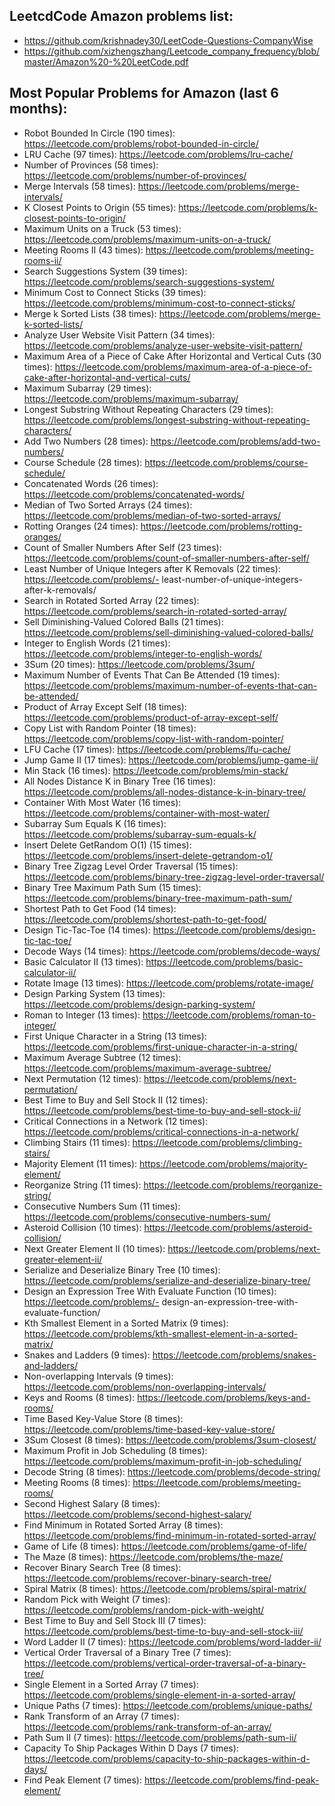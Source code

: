 ## LeetcdCode Amazon problems list:
- https://github.com/krishnadey30/LeetCode-Questions-CompanyWise
- https://github.com/xizhengszhang/Leetcode_company_frequency/blob/master/Amazon%20-%20LeetCode.pdf

## Most Popular Problems for Amazon (last 6 months):
- Robot Bounded In Circle (190 times): https://leetcode.com/problems/robot-bounded-in-circle/
- LRU Cache (97 times): https://leetcode.com/problems/lru-cache/
- Number of Provinces (58 times): https://leetcode.com/problems/number-of-provinces/
- Merge Intervals (58 times): https://leetcode.com/problems/merge-intervals/
- K Closest Points to Origin (55 times): https://leetcode.com/problems/k-closest-points-to-origin/
- Maximum Units on a Truck (53 times): https://leetcode.com/problems/maximum-units-on-a-truck/
- Meeting Rooms II (43 times): https://leetcode.com/problems/meeting-rooms-ii/
- Search Suggestions System (39 times): https://leetcode.com/problems/search-suggestions-system/
- Minimum Cost to Connect Sticks (39 times): https://leetcode.com/problems/minimum-cost-to-connect-sticks/
- Merge k Sorted Lists (38 times): https://leetcode.com/problems/merge-k-sorted-lists/
- Analyze User Website Visit Pattern (34 times): https://leetcode.com/problems/analyze-user-website-visit-pattern/
- Maximum Area of a Piece of Cake After Horizontal and Vertical Cuts (30 times): https://leetcode.com/problems/maximum-area-of-a-piece-of-cake-after-horizontal-and-vertical-cuts/
- Maximum Subarray (29 times): https://leetcode.com/problems/maximum-subarray/
- Longest Substring Without Repeating Characters (29 times): https://leetcode.com/problems/longest-substring-without-repeating-characters/
- Add Two Numbers (28 times): https://leetcode.com/problems/add-two-numbers/
- Course Schedule (28 times): https://leetcode.com/problems/course-schedule/
- Concatenated Words (26 times): https://leetcode.com/problems/concatenated-words/
- Median of Two Sorted Arrays (24 times): https://leetcode.com/problems/median-of-two-sorted-arrays/
- Rotting Oranges (24 times): https://leetcode.com/problems/rotting-oranges/
- Count of Smaller Numbers After Self (23 times): https://leetcode.com/problems/count-of-smaller-numbers-after-self/
- Least Number of Unique Integers after K Removals (22 times): https://leetcode.com/problems/- least-number-of-unique-integers-after-k-removals/
- Search in Rotated Sorted Array (22 times): https://leetcode.com/problems/search-in-rotated-sorted-array/
- Sell Diminishing-Valued Colored Balls (21 times): https://leetcode.com/problems/sell-diminishing-valued-colored-balls/
- Integer to English Words (21 times): https://leetcode.com/problems/integer-to-english-words/
- 3Sum (20 times): https://leetcode.com/problems/3sum/
- Maximum Number of Events That Can Be Attended (19 times): https://leetcode.com/problems/maximum-number-of-events-that-can-be-attended/
- Product of Array Except Self (18 times): https://leetcode.com/problems/product-of-array-except-self/
- Copy List with Random Pointer (18 times): https://leetcode.com/problems/copy-list-with-random-pointer/
- LFU Cache (17 times): https://leetcode.com/problems/lfu-cache/
- Jump Game II (17 times): https://leetcode.com/problems/jump-game-ii/
- Min Stack (16 times): https://leetcode.com/problems/min-stack/
- All Nodes Distance K in Binary Tree (16 times): https://leetcode.com/problems/all-nodes-distance-k-in-binary-tree/
- Container With Most Water (16 times): https://leetcode.com/problems/container-with-most-water/
- Subarray Sum Equals K (16 times): https://leetcode.com/problems/subarray-sum-equals-k/
- Insert Delete GetRandom O(1) (15 times): https://leetcode.com/problems/insert-delete-getrandom-o1/
- Binary Tree Zigzag Level Order Traversal (15 times): https://leetcode.com/problems/binary-tree-zigzag-level-order-traversal/
- Binary Tree Maximum Path Sum (15 times): https://leetcode.com/problems/binary-tree-maximum-path-sum/
- Shortest Path to Get Food (14 times): https://leetcode.com/problems/shortest-path-to-get-food/
- Design Tic-Tac-Toe (14 times): https://leetcode.com/problems/design-tic-tac-toe/
- Decode Ways (14 times): https://leetcode.com/problems/decode-ways/
- Basic Calculator II (13 times): https://leetcode.com/problems/basic-calculator-ii/
- Rotate Image (13 times): https://leetcode.com/problems/rotate-image/
- Design Parking System (13 times): https://leetcode.com/problems/design-parking-system/
- Roman to Integer (13 times): https://leetcode.com/problems/roman-to-integer/
- First Unique Character in a String (13 times): https://leetcode.com/problems/first-unique-character-in-a-string/
- Maximum Average Subtree (12 times): https://leetcode.com/problems/maximum-average-subtree/
- Next Permutation (12 times): https://leetcode.com/problems/next-permutation/
- Best Time to Buy and Sell Stock II (12 times): https://leetcode.com/problems/best-time-to-buy-and-sell-stock-ii/
- Critical Connections in a Network (12 times): https://leetcode.com/problems/critical-connections-in-a-network/
- Climbing Stairs (11 times): https://leetcode.com/problems/climbing-stairs/
- Majority Element (11 times): https://leetcode.com/problems/majority-element/
- Reorganize String (11 times): https://leetcode.com/problems/reorganize-string/
- Consecutive Numbers Sum (11 times): https://leetcode.com/problems/consecutive-numbers-sum/
- Asteroid Collision (10 times): https://leetcode.com/problems/asteroid-collision/
- Next Greater Element II (10 times): https://leetcode.com/problems/next-greater-element-ii/
- Serialize and Deserialize Binary Tree (10 times): https://leetcode.com/problems/serialize-and-deserialize-binary-tree/
- Design an Expression Tree With Evaluate Function (10 times): https://leetcode.com/problems/- design-an-expression-tree-with-evaluate-function/
- Kth Smallest Element in a Sorted Matrix (9 times): https://leetcode.com/problems/kth-smallest-element-in-a-sorted-matrix/
- Snakes and Ladders (9 times): https://leetcode.com/problems/snakes-and-ladders/
- Non-overlapping Intervals (9 times): https://leetcode.com/problems/non-overlapping-intervals/
- Keys and Rooms (8 times): https://leetcode.com/problems/keys-and-rooms/
- Time Based Key-Value Store (8 times): https://leetcode.com/problems/time-based-key-value-store/
- 3Sum Closest (8 times): https://leetcode.com/problems/3sum-closest/
- Maximum Profit in Job Scheduling (8 times): https://leetcode.com/problems/maximum-profit-in-job-scheduling/
- Decode String (8 times): https://leetcode.com/problems/decode-string/
- Meeting Rooms (8 times): https://leetcode.com/problems/meeting-rooms/
- Second Highest Salary (8 times): https://leetcode.com/problems/second-highest-salary/
- Find Minimum in Rotated Sorted Array (8 times): https://leetcode.com/problems/find-minimum-in-rotated-sorted-array/
- Game of Life (8 times): https://leetcode.com/problems/game-of-life/
- The Maze (8 times): https://leetcode.com/problems/the-maze/
- Recover Binary Search Tree (8 times): https://leetcode.com/problems/recover-binary-search-tree/
- Spiral Matrix (8 times): https://leetcode.com/problems/spiral-matrix/
- Random Pick with Weight (7 times): https://leetcode.com/problems/random-pick-with-weight/
- Best Time to Buy and Sell Stock III (7 times): https://leetcode.com/problems/best-time-to-buy-and-sell-stock-iii/
- Word Ladder II (7 times): https://leetcode.com/problems/word-ladder-ii/
- Vertical Order Traversal of a Binary Tree (7 times): https://leetcode.com/problems/vertical-order-traversal-of-a-binary-tree/
- Single Element in a Sorted Array (7 times): https://leetcode.com/problems/single-element-in-a-sorted-array/
- Unique Paths (7 times): https://leetcode.com/problems/unique-paths/
- Rank Transform of an Array (7 times): https://leetcode.com/problems/rank-transform-of-an-array/
- Path Sum II (7 times): https://leetcode.com/problems/path-sum-ii/
- Capacity To Ship Packages Within D Days (7 times): https://leetcode.com/problems/capacity-to-ship-packages-within-d-days/
- Find Peak Element (7 times): https://leetcode.com/problems/find-peak-element/